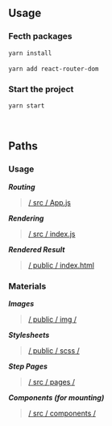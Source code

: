 ## Usage
### Fecth packages
`yarn install`
<br><br>
`yarn add react-router-dom`
### Start the project
`yarn start`

<br>

## Paths
### Usage
***Routing***
<br>

> [/ src / App.js](https://github.com/heyoboo/purchasing-process/blob/main/src/App.js)

***Rendering***
<br>

> [/ src / index.js](https://github.com/heyoboo/purchasing-process/blob/main/src/index.js)

***Rendered Result***
<br>

> [/ public / index.html](https://github.com/heyoboo/purchasing-process/blob/main/public/index.html)

### Materials
***Images***
<br>

> [/ public / img /](https://github.com/heyoboo/purchasing-process/tree/main/public/img)

***Stylesheets***
<br>

> [/ public / scss /](https://github.com/heyoboo/purchasing-process/tree/main/public/scss)

***Step Pages***
<br>

> [/ src / pages /](https://github.com/heyoboo/purchasing-process/tree/main/src/pages)

***Components (for mounting)***
<br>

> [/ src / components /](https://github.com/heyoboo/purchasing-process/tree/main/src/components)


